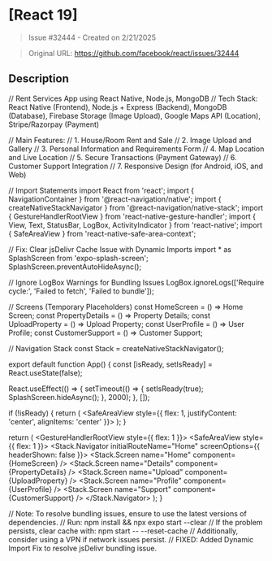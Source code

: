 # [React 19]

> Issue #32444 - Created on 2/21/2025

> Original URL: https://github.com/facebook/react/issues/32444

## Description

// Rent Services App using React Native, Node.js, MongoDB
// Tech Stack: React Native (Frontend), Node.js + Express (Backend), MongoDB (Database), Firebase Storage (Image Upload), Google Maps API (Location), Stripe/Razorpay (Payment)

// Main Features:
// 1. House/Room Rent and Sale
// 2. Image Upload and Gallery
// 3. Personal Information and Requirements Form
// 4. Map Location and Live Location
// 5. Secure Transactions (Payment Gateway)
// 6. Customer Support Integration
// 7. Responsive Design (for Android, iOS, and Web)

// Import Statements
import React from 'react';
import { NavigationContainer } from '@react-navigation/native';
import { createNativeStackNavigator } from '@react-navigation/native-stack';
import { GestureHandlerRootView } from 'react-native-gesture-handler';
import { View, Text, StatusBar, LogBox, ActivityIndicator } from 'react-native';
import { SafeAreaView } from 'react-native-safe-area-context';

// Fix: Clear jsDelivr Cache Issue with Dynamic Imports
import * as SplashScreen from 'expo-splash-screen';
SplashScreen.preventAutoHideAsync();

// Ignore LogBox Warnings for Bundling Issues
LogBox.ignoreLogs(['Require cycle:', 'Failed to fetch', 'Failed to bundle']);

// Screens (Temporary Placeholders)
const HomeScreen = () => <View><Text>Home Screen</Text></View>;
const PropertyDetails = () => <View><Text>Property Details</Text></View>;
const UploadProperty = () => <View><Text>Upload Property</Text></View>;
const UserProfile = () => <View><Text>User Profile</Text></View>;
const CustomerSupport = () => <View><Text>Customer Support</Text></View>;

// Navigation Stack
const Stack = createNativeStackNavigator();

export default function App() {
  const [isReady, setIsReady] = React.useState(false);

  React.useEffect(() => {
    setTimeout(() => {
      setIsReady(true);
      SplashScreen.hideAsync();
    }, 2000);
  }, []);

  if (!isReady) {
    return (
      <SafeAreaView style={{ flex: 1, justifyContent: 'center', alignItems: 'center' }}>
        <ActivityIndicator size="large" color="#0000ff" />
      </SafeAreaView>
    );
  }

  return (
    <GestureHandlerRootView style={{ flex: 1 }}>
      <SafeAreaView style={{ flex: 1 }}>
        <StatusBar backgroundColor='transparent' barStyle='dark-content' translucent={true} />
        <NavigationContainer>
          <Stack.Navigator initialRouteName="Home" screenOptions={{ headerShown: false }}>
            <Stack.Screen name="Home" component={HomeScreen} />
            <Stack.Screen name="Details" component={PropertyDetails} />
            <Stack.Screen name="Upload" component={UploadProperty} />
            <Stack.Screen name="Profile" component={UserProfile} />
            <Stack.Screen name="Support" component={CustomerSupport} />
          </Stack.Navigator>
        </NavigationContainer>
      </SafeAreaView>
    </GestureHandlerRootView>
  );
}

// Note: To resolve bundling issues, ensure to use the latest versions of dependencies.
// Run: npm install && npx expo start --clear
// If the problem persists, clear cache with: npm start -- --reset-cache
// Additionally, consider using a VPN if network issues persist.
// FIXED: Added Dynamic Import Fix to resolve jsDelivr bundling issue.
